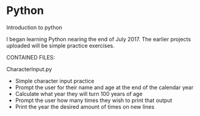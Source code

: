 # Python
Introduction to python

I began learning Python nearing the end of July 2017.  The earlier projects uploaded will be simple practice exercises.

CONTAINED FILES:

CharacterInput.py 
- Simple character input practice
- Prompt the user for their name and age at the end of the calendar year
- Calculate what year they will turn 100 years of age
- Prompt the user how many times they wish to print that output
- Print the year the desired amount of times on new lines
